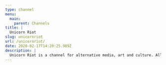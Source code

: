 ```yaml
---
type: channel
menu:
  main:
    parent: Channels
title: |
  Unicorn Riot
slug: unicornriot
url: /unicornriot/
date: 2020-02-17T14:20:25.989Z
description: |
  Unicorn Riot is a channel for alternative media, art and culture. All Unicorn Riot Media is Redistributable Under Creative Commons License Non-Commercial Share-Alike. We are a 501(c)(3) non-profit media collective - all donations are tax deductible
---
```

